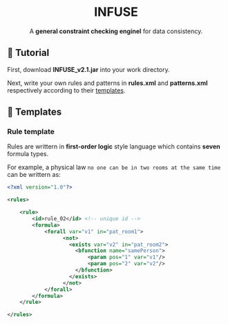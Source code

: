<h1 align="center">
  INFUSE
</h1>

<p align="center">A <b>general constraint checking enginel</b> for data consistency.</p>

## :book: Tutorial

First, download **INFUSE_v2.1.jar** into your work directory.

Next, write your own rules and patterns in **rules.xml** and **patterns.xml** respectively according to their [templates](#templates).



## :page_facing_up: <span id="templates">Templates</span>

### Rule template

Rules are writtern in **first-order logic** style language which contains **seven** formula types. 

For example, a physical law  `no one can be in two rooms at the same time` can be writtern as:

```XML
<?xml version="1.0"?>

<rules>

    <rule>
        <id>rule_02</id> <!-- unique id -->
        <formula>
            <forall var="v1" in="pat_room1">
                  <not>
                    <exists var="v2" in="pat_room2">
                      <bfunction name="samePerson">
                          <param pos="1" var="v1"/>
                          <param pos="2" var="v2"/>
                      </bfunction>
                    </exists>
                  </not>
            </forall>
        </formula>
    </rule>

</rules>
```
